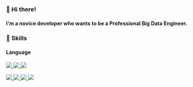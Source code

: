 ### 👋 Hi there!
#### I'm a novice developer who wants to be a Professional Big Data Engineer.
### 🔧 Skills
#### Language
<a href="https://html.spec.whatwg.org/" target="_blank"><img src="https://img.shields.io/badge/HTML5-E34F26?style=flat-square&logo=HTML5&logoColor=white"/>
<a href="https://www.w3.org/TR/CSS/#css" target="_blank"><img src="https://img.shields.io/badge/CSS3-1572B6?style=flat-square&logo=CSS3&logoColor=white"/>
<a href="https://www.ecma-international.org/" target="_blank"><img src="https://img.shields.io/badge/JavaScript-F7DF1E?style=flat-square&logo=JavaScript&logoColor=white"/>

<a href="https://www.mysql.com/" target="_blank"><img src="https://img.shields.io/badge/MySQL-4479A1?style=flat-square&logo=MySQL&logoColor=white"/>
<a href="https://www.ibm.com/kr-ko/products/db2" target="_blank"><img src="https://img.shields.io/badge/DB2-00952B?style=flat-square&logo=IBM&logoColor=white"/>
<a href="https://mariadb.org/" target="_blank"><img src="https://img.shields.io/badge/MariaDB-003545?style=flat-square&logo=MariaDB&logoColor=white"/>
<a href="https://mariadb.org/" target="_blank"><img src="https://img.shields.io/badge/Oracle-F80000?style=round-square&logo=Oracle&logoColor=white"/>



<!--
**privacy97/privacy97** is a ✨ _special_ ✨ repository because its `README.md` (this file) appears on your GitHub profile.

Here are some ideas to get you started:

- 🔭 I’m currently working on ...
- 🌱 I’m currently learning ...
- 👯 I’m looking to collaborate on ...
- 🤔 I’m looking for help with ...
- 💬 Ask me about ...
- 📫 How to reach me: ...
- 😄 Pronouns: ...
- ⚡ Fun fact: ...
-->
